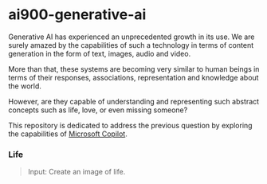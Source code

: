 # ai900-generative-ai

Generative AI has experienced an unprecedented growth in its use. We are surely amazed by the capabilities of such a technology in terms of content generation in the form of text, images, audio and video.

More than that, these systems are becoming very similar to human beings in terms of their responses, associations, representation and knowledge about the world.

However, are they capable of understanding and representing such abstract concepts such as life, love, or even missing someone?


This repository is dedicated to address the previous question by exploring the capabilities of [Microsoft Copilot](https://copilot.microsoft.com/).

### Life

> Input: Create an image of life.

